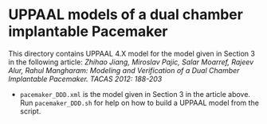 # UPPAAL models of a dual chamber implantable Pacemaker

This directory contains UPPAAL 4.X model for the model given in Section 3  in the following article:
*Zhihao Jiang, Miroslav Pajic, Salar Moarref, Rajeev Alur, Rahul Mangharam:
Modeling and Verification of a Dual Chamber Implantable Pacemaker.
TACAS 2012: 188-203*

- `pacemaker_DDD.xml` is the model given in Section 3 in the article above.
Run `pacemaker_DDD.sh` for help on how to build a UPPAAL model from the script.
